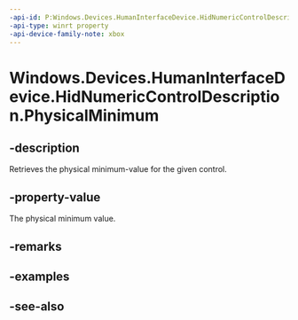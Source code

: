 ```yaml
---
-api-id: P:Windows.Devices.HumanInterfaceDevice.HidNumericControlDescription.PhysicalMinimum
-api-type: winrt property
-api-device-family-note: xbox
---
```


<!-- Property syntax
public int PhysicalMinimum { get; }
-->

# Windows.Devices.HumanInterfaceDevice.HidNumericControlDescription.PhysicalMinimum

## -description
Retrieves the physical minimum-value for the given control.

## -property-value
The physical minimum value.

## -remarks

## -examples

## -see-also
